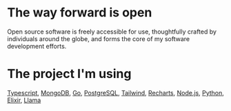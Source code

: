 # The way forward is open
Open source software is freely accessible for use, thoughtfully crafted by individuals around the globe, and forms the core of my software development efforts.

# The project I'm using
[Typescript](https://www.typescriptlang.org/), [MongoDB](https://www.mongodb.com/), [Go](https://go.dev/), [PostgreSQL](https://www.postgresql.org/), [Tailwind](https://tailwindcss.com/), [Recharts](https://recharts.org/en-US), [Node.js](https://nodejs.org/en), [Python](https://www.python.org/), [Elixir](https://elixir-lang.org/), [Llama](https://www.llama.com/)

<!--# Statistics
[![Syb profile views](https://u8views.com/api/v1/github/profiles/99127787/views/day-week-month-total-count.svg)](https://u8views.com/github/harmoniousmoss)-->
